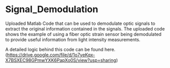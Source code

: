 # Signal_Demodulation


Uploaded Matlab Code that can be used to demodulate optic signals to extract the original information contained in the signals. The uploaded code shows the example of using a fiber optic strain sensor being demodulated to provide useful information from light intensity measurements.

A detailed logic behind this code can be found here. (https://drive.google.com/file/d/1o7yeKqx-X7BSXEC98GPmwYXK6PapXo0S/view?usp=sharing)

